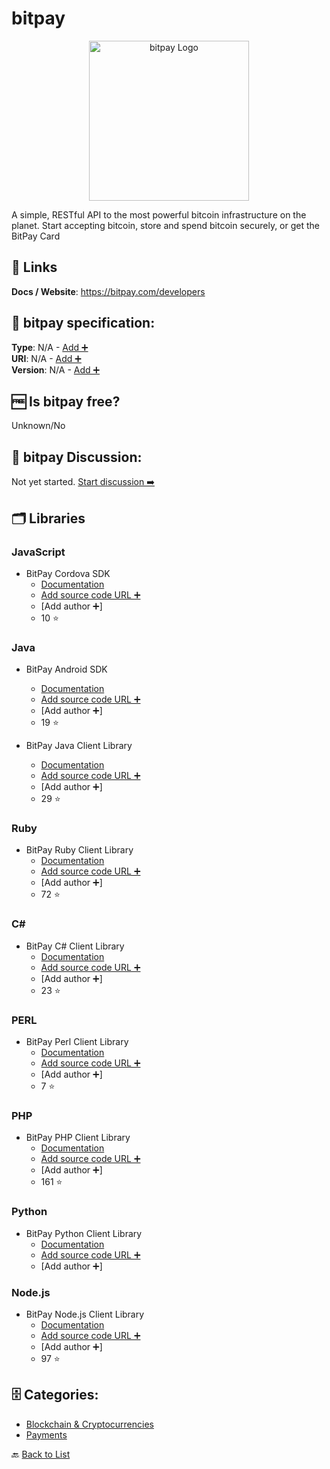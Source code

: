 # bitpay
<p align="center">
    <img width="256" src="https://raw.githubusercontent.com/apis-list/apis-list/main/apis/bitpay/logo_256x256.png" alt="bitpay Logo"/>
</p>
A simple, RESTful API to the most powerful bitcoin infrastructure on the planet. Start accepting bitcoin, store and spend bitcoin securely, or get the BitPay Card

##  🔗 Links
**Docs / Website**: https://bitpay.com/developers

## 🧬 bitpay specification:
**Type**: N/A - [Add ➕](https://github.com/apis-list/apis-list/edit/main/apis-list.yaml)  
**URI**: N/A - [Add ➕](https://github.com/apis-list/apis-list/edit/main/apis-list.yaml)  
**Version**: N/A - [Add ➕](https://github.com/apis-list/apis-list/edit/main/apis-list.yaml)

## 🆓 Is bitpay free?
 Unknown/No 

## 💬 bitpay Discussion:
Not yet started. [Start discussion ➡️](https://github.com/apis-list/apis-list/discussions/new)

## 🗂️ Libraries
### JavaScript
- BitPay Cordova SDK
    - [Documentation](https://github.com/bitpay/cordova-sdk)
    - [Add source code URL ➕]()
    - [Add author ➕]
    - 10 ⭐

### Java
- BitPay Android SDK
    - [Documentation](https://github.com/bitpay/android-sdk)
    - [Add source code URL ➕]()
    - [Add author ➕]
    - 19 ⭐

- BitPay Java Client Library
    - [Documentation](https://github.com/bitpay/java-bitpay-client)
    - [Add source code URL ➕]()
    - [Add author ➕]
    - 29 ⭐

### Ruby
- BitPay Ruby Client Library
    - [Documentation](https://github.com/bitpay/ruby-client)
    - [Add source code URL ➕]()
    - [Add author ➕]
    - 72 ⭐

### C#
- BitPay C# Client Library
    - [Documentation](https://github.com/bitpay/csharp-bitpay-client)
    - [Add source code URL ➕]()
    - [Add author ➕]
    - 23 ⭐

### PERL
- BitPay Perl Client Library
    - [Documentation](https://github.com/bitpay/perl-client)
    - [Add source code URL ➕]()
    - [Add author ➕]
    - 7 ⭐

### PHP
- BitPay PHP Client Library
    - [Documentation](https://github.com/bitpay/php-bitpay-client)
    - [Add source code URL ➕]()
    - [Add author ➕]
    - 161 ⭐

### Python
- BitPay Python Client Library
    - [Documentation](https://github.com/bitpay/python-client)
    - [Add source code URL ➕]()
    - [Add author ➕]

### Node.js
- BitPay Node.js Client Library
    - [Documentation](https://github.com/bitpay/node-bitpay-client)
    - [Add source code URL ➕]()
    - [Add author ➕]
    - 97 ⭐


## 🗄️ Categories:
- [Blockchain & Cryptocurrencies](https://github.com/apis-list/apis-list#blockchain--cryptocurrencies-)
- [Payments](https://github.com/apis-list/apis-list#payments-)

🔙  [Back to List](https://github.com/apis-list/apis-list)
